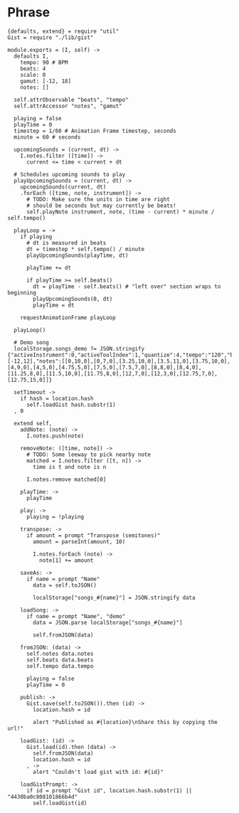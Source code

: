 Phrase
======

    {defaults, extend} = require "util"
    Gist = require "./lib/gist"

    module.exports = (I, self) ->
      defaults I,
        tempo: 90 # BPM
        beats: 4
        scale: 0
        gamut: [-12, 18]
        notes: []

      self.attrObservable "beats", "tempo"
      self.attrAccessor "notes", "gamut"

      playing = false
      playTime = 0
      timestep = 1/60 # Animation Frame timestep, seconds
      minute = 60 # seconds

      upcomingSounds = (current, dt) ->
        I.notes.filter ([time]) ->
          current <= time < current + dt

      # Schedules upcoming sounds to play
      playUpcomingSounds = (current, dt) ->
        upcomingSounds(current, dt)
        .forEach ([time, note, instrument]) ->
          # TODO: Make sure the units in time are right
          # should be seconds but may currently be beats!
          self.playNote instrument, note, (time - current) * minute / self.tempo()

      playLoop = ->
        if playing
          # dt is measured in beats
          dt = timestep * self.tempo() / minute
          playUpcomingSounds(playTime, dt)

          playTime += dt

          if playTime >= self.beats()
            dt = playTime - self.beats() # "left over" section wraps to beginning
            playUpcomingSounds(0, dt)
            playTime = dt

        requestAnimationFrame playLoop

      playLoop()

      # Demo song
      localStorage.songs_demo ?= JSON.stringify {"activeInstrument":0,"activeToolIndex":1,"quantize":4,"tempo":"120","beats":"16","scale":0,"gamut":[-12,12],"notes":[[0,10,0],[0,7,0],[3.25,10,0],[3.5,11,0],[3.75,10,0],[4,9,0],[4,5,0],[4.75,5,0],[7,5,0],[7.5,7,0],[8,8,0],[8,4,0],[11.25,8,0],[11.5,10,0],[11.75,8,0],[12,7,0],[12,3,0],[12.75,7,0],[12.75,15,0]]}

      setTimeout ->
        if hash = location.hash
          self.loadGist hash.substr(1)
      , 0

      extend self,
        addNote: (note) ->
          I.notes.push(note)

        removeNote: ([time, note]) ->
          # TODO: Some leeway to pick nearby note
          matched = I.notes.filter ([t, n]) ->
            time is t and note is n

          I.notes.remove matched[0]

        playTime: ->
          playTime

        play: ->
          playing = !playing

        transpose: ->
          if amount = prompt "Transpose (semitones)"
            amount = parseInt(amount, 10)

            I.notes.forEach (note) ->
              note[1] += amount

        saveAs: ->
          if name = prompt "Name"
            data = self.toJSON()

            localStorage["songs_#{name}"] = JSON.stringify data

        loadSong: ->
          if name = prompt "Name", "demo"
            data = JSON.parse localStorage["songs_#{name}"]

            self.fromJSON(data)

        fromJSON: (data) ->
          self.notes data.notes
          self.beats data.beats
          self.tempo data.tempo

          playing = false
          playTime = 0

        publish: ->
          Gist.save(self.toJSON()).then (id) ->
            location.hash = id

            alert "Published as #{location}\nShare this by copying the url!"

        loadGist: (id) ->
          Gist.load(id).then (data) ->
            self.fromJSON(data)
            location.hash = id
          , ->
            alert "Couldn't load gist with id: #{id}"

        loadGistPrompt: ->
          if id = prompt "Gist id", location.hash.substr(1) || "4430ba0c808101866b4d"
            self.loadGist(id)

